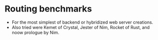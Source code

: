 # Routing benchmarks
- For the most simplest of backend or hybridized web server creations.
- Also tried were Kemet of Crystal, Jester of Nim, Rocket of Rust, and noow prologue by Nim.
